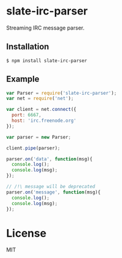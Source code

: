 
# slate-irc-parser

  Streaming IRC message parser.

## Installation

```
$ npm install slate-irc-parser
```

## Example

```js
var Parser = require('slate-irc-parser');
var net = require('net');

var client = net.connect({
  port: 6667,
  host: 'irc.freenode.org'
});

var parser = new Parser;

client.pipe(parser);

parser.on('data', function(msg){
  console.log();
  console.log(msg);
});

// /!\ message will be deprecated
parser.on('message', function(msg){
  console.log();
  console.log(msg);
});
```

# License

  MIT
